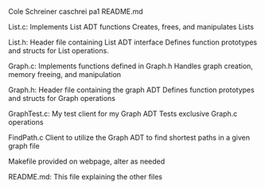 Cole Schreiner
caschrei
pa1
README.md

List.c:
    Implements List ADT functions
    Creates, frees, and manipulates Lists

List.h:
    Header file containing List ADT interface
    Defines function prototypes and structs for List operations.

Graph.c:
    Implements functions defined in Graph.h
    Handles graph creation, memory freeing, and manipulation

Graph.h:
    Header file containing the graph ADT
    Defines function prototypes and structs for Graph operations

GraphTest.c:
    My test client for my Graph ADT
    Tests exclusive Graph.c operations 

FindPath.c
    Client to utilize the Graph ADT to find shortest paths in a given graph file

Makefile provided on webpage, alter as needed

README.md:
    This file explaining the other files